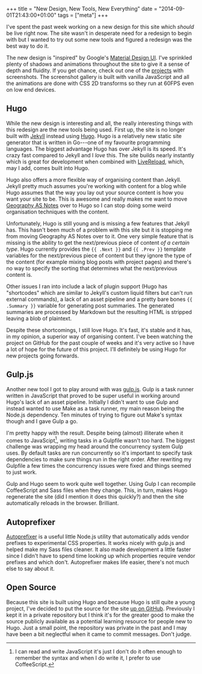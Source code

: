 +++
title = "New Design, New Tools, New Everything"
date = "2014-09-01T21:43:00+01:00"
tags = ["meta"]
+++

I've spent the past week working on a new design for this site which _should_ be live right now. The site wasn't in desperate need for a redesign to begin with but I wanted to try out some new tools and figured a redesign was the best way to do it.

<!--more-->

The new design is "inspired" by Google's [Material Design UI][material-design-ui]. I've sprinkled plenty of shadows and animations throughout the site to give it a sense of depth and fluidity. If you get chance, check out one of the [projects][projects-page] with screenshots. The screenshot gallery is built with vanilla JavaScript and all the animations are done with CSS 2D transforms so they run at 60FPS even on low end devices.

[material-design-ui]: http://www.google.com/design/
[projects-page]: /projects/

## Hugo

While the new design is interesting and all, the really interesting things with this redesign are the new tools being used. First up, the site is no longer built with [Jekyll][jekyll-link] instead using [Hugo][hugo-spf13]. Hugo is a relatively new static site generator that is written in Go---one of my favourite programming languages. The biggest advantage Hugo has over Jekyll is its speed. It's crazy fast compared to Jekyll and I _love_ this. The site builds nearly instantly which is great for development when combined with [LiveReload][livereload-page], which, may I add, comes built into Hugo.

[jekyll-link]: jekyllrb.com
[hugo-spf13]: http://hugo.spf13.com
[livereload-page]: http://livereload.com/

Hugo also offers a more flexible way of organising content than Jekyll. Jekyll pretty much assumes you're working with content for a blog while Hugo assumes that the way you lay out your source content is how you want your site to be. This is awesome and really makes me want to move [Geography AS Notes][gas-project-page] over to Hugo so I can stop doing some weird organisation techniques with the content.

[gas-project-page]: /projects/geographyas/

Unfortunately, Hugo is still young and is missing a few features that Jekyll has. This hasn't been much of a problem with this site but it is stopping me from moving Geography AS Notes over to it. One very simple feature that is missing is the ability to get the next/previous piece of content _of a certain type_. Hugo currently provides the `{{ .Next }}` and `{{ .Prev }}` template variables for the next/previous piece of content but they ignore the type of the content (for example mixing blog posts with project pages) and there's no way to specify the sorting that determines what the next/previous content is.

Other issues I ran into include a lack of plugin support (Hugo has "shortcodes" which are similar to Jekyll's custom liquid filters but can't run external commands), a lack of an asset pipeline and a pretty bare bones `{{ .Summary }}` variable for generating post summaries. The generated summaries are processed by Markdown but the resulting HTML is stripped leaving a blob of plaintext.

Despite these shortcomings, I still love Hugo. It's fast, it's stable and it has, in my opinion, a superior way of organising content. I've been watching the project on GitHub for the past couple of weeks and it's very active so I have a lot of hope for the future of this project. I'll definitely be using Hugo for new projects going forwards.

## Gulp.js

Another new tool I got to play around with was [gulp.js][gulp-js-site]. Gulp is a task runner written in JavaScript that proved to be super useful in working around Hugo's lack of an asset pipeline. Initially I didn't want to use Gulp and instead wanted to use Make as a task runner, my main reason being the Node.js dependency. Ten minutes of trying to figure out Make's syntax though and I gave Gulp a go.

[gulp-js-site]: http://gulpjs.com/

I'm pretty happy with the result. Despite being (almost) illiterate when it comes to JavaScipt[^1], writing tasks in a Gulpfile wasn't too hard. The biggest challenge was wrapping my head around the concurrency system Gulp uses. By default tasks are run concurrently so it's important to specify task dependencies to make sure things run in the right order. After rewriting my Gulpfile a few times the concurrency issues were fixed and things seemed to just work.

Gulp and Hugo seem to work quite well together. Using Gulp I can recompile CoffeeScript and Sass files when they change. This, in turn, makes Hugo regenerate the site (did I mention it does this quickly?) and then the site automatically reloads in the browser. Brilliant.

## Autoprefixer

[Autoprefixer][autoprefixer-gh] is a useful little Node.js utility that automatically adds vendor prefixes to experimental CSS properties. It works nicely with gulp.js and helped make my Sass files cleaner. It also made development a little faster since I didn't have to spend time looking up which properties require vendor prefixes and which don't. Autoprefixer makes life easier, there's not much else to say about it.

[autoprefixer-gh]: https://github.com/postcss/autoprefixer

## Open Source

Because this site is built using Hugo and because Hugo is still quite a young project, I've decided to put the source for the site [up on GitHub][site-repo]. Previously I kept it in a private repository but I think it's for the greater good to make the source publicly available as a potential learning resource for people new to Hugo. Just a small point, the repository was private in the past and I may have been a bit neglectful when it came to commit messages. Don't judge.

[site-repo]: https://github.com/alexjohnj/alexjohnj

[^1]: I can read and write JavaScript it's just I don't do it often enough to remember the syntax and when I do write it, I prefer to use CoffeeScript.
